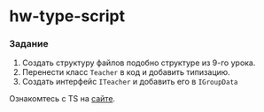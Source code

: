 # hw-type-script

### Задание 
1. Создать структуру файлов подобно структуре из 9-го урока. 
2. Перенести класс `Teacher` в код и добавить типизацию. 
3. Создать интерфейс `ITeacher` и добавить его в `IGroupData` 

Ознакомтесь с TS на [сайте](https://www.typescriptlang.org/). 
